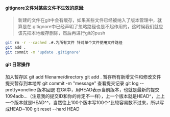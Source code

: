#### gitignore文件对某些文件不生效的原因:
> 新建的文件在git中会有缓存，如果某些文件已经被纳入了版本管理中，就算是在.gitignore中已经声明了忽略路径也是不起作用的，这时候我们就应该先把本地缓存删除，然后再进行git的push

```bash
git rm -r --cached .#.为所有文件 针对单个文件使用文件路径
git add .
git commit -m 'update .gitignore'

```
#### git 日常操作
加入暂存区 git add filename/directory 
git add . 暂存所有新增文件和修改文件
提交暂存到本地库
git commit -m "message"
查看提交记录 
git log --pretty=oneline
版本回退
在Git中，用HEAD表示当前版本，也就是最新的提交1094adb...（注意我的提交ID和你的肯定不一样），上一个版本就是HEAD^，上上一个版本就是HEAD^^，当然往上100个版本写100个^比较容易数不过来，所以写成HEAD~100
git reset --hard HEAD

